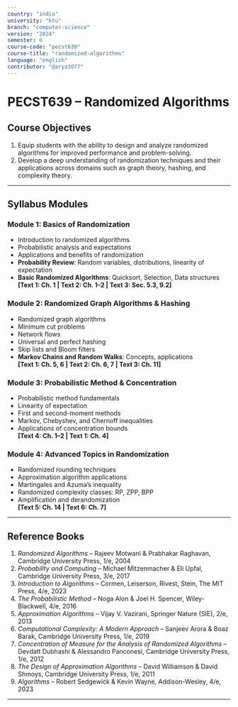 ```yaml
---
country: "india"
university: "ktu"
branch: "computer-science"
version: "2024"
semester: 6
course-code: "pecst639"
course-title: "randomized-algorithms"
language: "english"
contributor: "@arya3077"
---
```


# PECST639 – Randomized Algorithms

## Course Objectives

1. Equip students with the ability to design and analyze randomized algorithms for improved performance and problem-solving.
2. Develop a deep understanding of randomization techniques and their applications across domains such as graph theory, hashing, and complexity theory.

---

## Syllabus Modules

### Module 1: Basics of Randomization

- Introduction to randomized algorithms  
- Probabilistic analysis and expectations  
- Applications and benefits of randomization  
- **Probability Review**: Random variables, distributions, linearity of expectation  
- **Basic Randomized Algorithms**: Quicksort, Selection, Data structures  
**[Text 1: Ch. 1 | Text 2: Ch. 1–2 | Text 3: Sec. 5.3, 9.2]**

### Module 2: Randomized Graph Algorithms & Hashing

- Randomized graph algorithms  
- Minimum cut problems  
- Network flows  
- Universal and perfect hashing  
- Skip lists and Bloom filters  
- **Markov Chains and Random Walks**: Concepts, applications  
**[Text 1: Ch. 5, 6 | Text 2: Ch. 6, 7 | Text 3: Ch. 11]**

### Module 3: Probabilistic Method & Concentration

- Probabilistic method fundamentals  
- Linearity of expectation  
- First and second-moment methods  
- Markov, Chebyshev, and Chernoff inequalities  
- Applications of concentration bounds  
**[Text 4: Ch. 1–2 | Text 1: Ch. 4]**

### Module 4: Advanced Topics in Randomization

- Randomized rounding techniques  
- Approximation algorithm applications  
- Martingales and Azuma’s inequality  
- Randomized complexity classes: RP, ZPP, BPP  
- Amplification and derandomization  
**[Text 5: Ch. 14 | Text 6: Ch. 7]**

---

## Reference Books

1. *Randomized Algorithms* – Rajeev Motwani & Prabhakar Raghavan, Cambridge University Press, 1/e, 2004  
2. *Probability and Computing* – Michael Mitzenmacher & Eli Upfal, Cambridge University Press, 3/e, 2017  
3. *Introduction to Algorithms* – Cormen, Leiserson, Rivest, Stein, The MIT Press, 4/e, 2023  
4. *The Probabilistic Method* – Noga Alon & Joel H. Spencer, Wiley-Blackwell, 4/e, 2016  
5. *Approximation Algorithms* – Vijay V. Vazirani, Springer Nature (SIE), 2/e, 2013  
6. *Computational Complexity: A Modern Approach* – Sanjeev Arora & Boaz Barak, Cambridge University Press, 1/e, 2019
7. *Concentration of Measure for the Analysis of Randomized Algorithms* – Devdatt Dubhashi & Alessandro Panconesi, Cambridge University Press, 1/e, 2012  
8. *The Design of Approximation Algorithms* – David Williamson & David Shmoys, Cambridge University Press, 1/e, 2011  
9. *Algorithms* – Robert Sedgewick & Kevin Wayne, Addison-Wesley, 4/e, 2023

---
